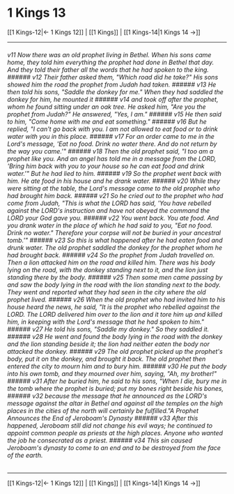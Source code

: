 # 1 Kings 13

[[1 Kings-12|← 1 Kings 12]] | [[1 Kings]] | [[1 Kings-14|1 Kings 14 →]]
***

###### v11 Now there was an old prophet living in Bethel. When his sons came home, they told him everything the prophet had done in Bethel that day. And they told their father all the words that he had spoken to the king. ###### v12 Their father asked them, "Which road did he take?" His sons showed him the road the prophet from Judah had taken. ###### v13 He then told his sons, "Saddle the donkey for me." When they had saddled the donkey for him, he mounted it ###### v14 and took off after the prophet, whom he found sitting under an oak tree. He asked him, "Are you the prophet from Judah?" He answered, "Yes, I am." ###### v15 He then said to him, "Come home with me and eat something." ###### v16 But he replied, "I can't go back with you. I am not allowed to eat food or to drink water with you in this place. ###### v17 For an order came to me in the Lord's message, 'Eat no food. Drink no water there. And do not return by the way you came.'" ###### v18 Then the old prophet said, "I too am a prophet like you. And an angel has told me in a message from the LORD, 'Bring him back with you to your house so he can eat food and drink water.'" But he had lied to him. ###### v19 So the prophet went back with him. He ate food in his house and he drank water. ###### v20 While they were sitting at the table, the Lord's message came to the old prophet who had brought him back. ###### v21 So he cried out to the prophet who had come from Judah, "This is what the LORD has said, 'You have rebelled against the LORD's instruction and have not obeyed the command the LORD your God gave you. ###### v22 You went back. You ate food. And you drank water in the place of which he had said to you, "Eat no food. Drink no water." Therefore your corpse will not be buried in your ancestral tomb.'" ###### v23 So this is what happened after he had eaten food and drunk water. The old prophet saddled the donkey for the prophet whom he had brought back. ###### v24 So the prophet from Judah travelled on. Then a lion attacked him on the road and killed him. There was his body lying on the road, with the donkey standing next to it, and the lion just standing there by the body. ###### v25 Then some men came passing by and saw the body lying in the road with the lion standing next to the body. They went and reported what they had seen in the city where the old prophet lived. ###### v26 When the old prophet who had invited him to his house heard the news, he said, "It is the prophet who rebelled against the LORD. The LORD delivered him over to the lion and it tore him up and killed him, in keeping with the Lord's message that he had spoken to him." ###### v27 He told his sons, "Saddle my donkey." So they saddled it. ###### v28 He went and found the body lying in the road with the donkey and the lion standing beside it; the lion had neither eaten the body nor attacked the donkey. ###### v29 The old prophet picked up the prophet's body, put it on the donkey, and brought it back. The old prophet then entered the city to mourn him and to bury him. ###### v30 He put the body into his own tomb, and they mourned over him, saying, "Ah, my brother!" ###### v31 After he buried him, he said to his sons, "When I die, bury me in the tomb where the prophet is buried; put my bones right beside his bones, ###### v32 because the message that he announced as the LORD's message against the altar in Bethel and against all the temples on the high places in the cities of the north will certainly be fulfilled."A Prophet Announces the End of Jeroboam's Dynasty ###### v33 After this happened, Jeroboam still did not change his evil ways; he continued to appoint common people as priests at the high places. Anyone who wanted the job he consecrated as a priest. ###### v34 This sin caused Jeroboam's dynasty to come to an end and to be destroyed from the face of the earth.

***
[[1 Kings-12|← 1 Kings 12]] | [[1 Kings]] | [[1 Kings-14|1 Kings 14 →]]
